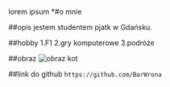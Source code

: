 lorem ipsum
*#o mnie

##opis
jestem studentem pjatk w Gdańsku.

##hobby
1.F1 
2.gry komputerowe 
3.podróże


##obraz
![obraz kot](https://www.google.com/url?sa=i&url=https%3A%2F%2Fwww.sheba.pl%2Fblog%2Fzywienie%2Fco-moze-jesc-kot-produkty-ktore-smialo-mozesz-wcielic-do-jego-diety&psig=AOvVaw3KNGw1Oox1x19zTGyLdN8v&ust=1734453172626000&source=images&cd=vfe&opi=89978449&ved=0CBQQjRxqFwoTCKimpdfbrIoDFQAAAAAdAAAAABAE)

##link do github
`https://github.com/BarWrona`
